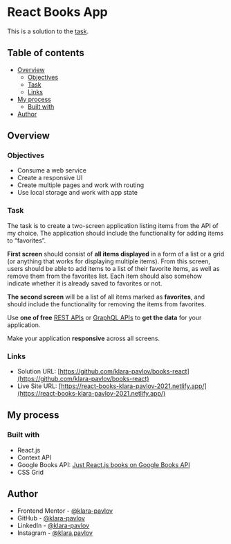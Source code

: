 # React Books App

This is a solution to the [task](#task).

## Table of contents

- [Overview](#overview)
  - [Objectives](#objectives)
  - [Task](#task)
  - [Links](#links)
- [My process](#my-process)
  - [Built with](#built-with)
- [Author](#author)

## Overview

### Objectives

- Consume a web service
- Create a responsive UI
- Create multiple pages and work with routing
- Use local storage and work with app state

### Task

The task is to create a two-screen application listing items from the API of my choice.
The application should include the functionality for adding items to “favorites”.

**First screen** should consist of **all items displayed** in a form of a list or a grid (or anything that works for displaying multiple items). From this screen, users should be able to add items to a list of their favorite items, as well as remove them from the favorites list. Each item should also somehow indicate whether it is already saved to favorites or not.

**The second screen** will be a list of all items marked as **favorites**, and should include the functionality for removing the items from favorites.

Use **one of free** [REST APIs](https://github.com/public-apis/public-apis) or [GraphQL APIs](https://www.apollographql.com/blog/community/backend/8-free-to-use-graphql-apis-for-your-projects-and-demos/) to **get the data** for your application.

Make your application **responsive** across all screens.

### Links

- Solution URL: [https://github.com/klara-pavlov/books-react](https://github.com/klara-pavlov/books-react)
- Live Site URL: [https://react-books-klara-pavlov-2021.netlify.app/](https://react-books-klara-pavlov-2021.netlify.app/)

## My process

### Built with

- React.js
- Context API
- Google Books API: [Just React.js books on Google Books API](https://www.googleapis.com/books/v1/volumes?q=react&maxResults=40)
- CSS Grid


## Author

- Frontend Mentor - [@klara-pavlov](https://www.frontendmentor.io/profile/klara-pavlov)
- GitHub - [@klara-pavlov](https://github.com/klara-pavlov)
- LinkedIn - [@klara-pavlov](https://www.linkedin.com/in/klara-pavlov/)
- Instagram - [@klara.pavlov](https://www.instagram.com/klara.pavlov/)
